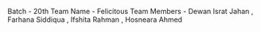 Batch - 20th
Team Name -  Felicitous
Team Members - Dewan Israt Jahan , Farhana Siddiqua , Ifshita Rahman , Hosneara Ahmed

